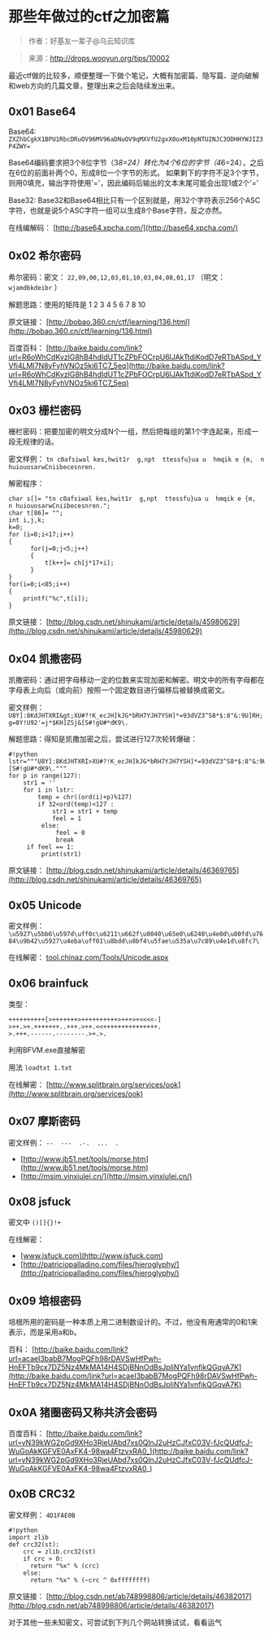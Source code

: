 # 那些年做过的ctf之加密篇

> 作者：好基友一辈子@乌云知识库

> 来源：http://drops.wooyun.org/tips/10002

最近ctf做的比较多，顺便整理一下做个笔记，大概有加密篇、隐写篇、逆向破解和web方向的几篇文章，整理出来之后会陆续发出来。

## 0x01 Base64

Base64: `ZXZhbCgkX1BPU1RbcDRuOV96MV96aDNuOV9qMXVfU2gxX0oxM10pNTU2NJC3ODHHYWJIZ3P4ZWY=`

Base64编码要求把3个8位字节（3*8=24）转化为4个6位的字节（4*6=24），之后在6位的前面补两个0，形成8位一个字节的形式。 如果剩下的字符不足3个字节，则用0填充，输出字符使用'='，因此编码后输出的文本末尾可能会出现1或2个'='

Base32: Base32和Base64相比只有一个区别就是，用32个字符表示256个ASC字符，也就是说5个ASC字符一组可以生成8个Base字符，反之亦然。

在线编解码： [http://base64.xpcha.com/](http://base64.xpcha.com/)

## 0x02 希尔密码

希尔密码：密文： `22,09,00,12,03,01,10,03,04,08,01,17` （明文： `wjamdbkdeibr` ）

解题思路：使用的矩阵是 1 2 3 4 5 6 7 8 10

原文链接： [http://bobao.360.cn/ctf/learning/136.html](http://bobao.360.cn/ctf/learning/136.html)

百度百科： [http://baike.baidu.com/link?url=R6oWhCdKvzlG8hB4hdIdUT1cZPbFOCrpU6lJAkTtdiKodD7eRTbASpd_YVfi4LMl7N8yFyhVNOz5ki6TC7_5eq](http://baike.baidu.com/link?url=R6oWhCdKvzlG8hB4hdIdUT1cZPbFOCrpU6lJAkTtdiKodD7eRTbASpd_YVfi4LMl7N8yFyhVNOz5ki6TC7_5eq)

## 0x03 栅栏密码

栅栏密码：把要加密的明文分成N个一组，然后把每组的第1个字连起来，形成一段无规律的话。

密文样例： `tn c0afsiwal kes,hwit1r  g,npt  ttessfu}ua u  hmqik e {m,  n huiouosarwCniibecesnren.`

解密程序：

```
char s[]= "tn c0afsiwal kes,hwit1r  g,npt  ttessfu}ua u  hmqik e {m,  n huiouosarwCniibecesnren.";  
char t[86]= "";  
int i,j,k;
k=0;
for (i=0;i<17;i++)  
{  
      for(j=0;j<5;j++)  
      {  
	      t[k++]= ch[j*17+i];  
      }  
}  
for(i=0;i<85;i++)
{
    printf("%c",t[i]);
} 

```

原文链接： [http://blog.csdn.net/shinukami/article/details/45980629](http://blog.csdn.net/shinukami/article/details/45980629)

## 0x04 凯撒密码

凯撒密码：通过把字母移动一定的位数来实现加密和解密。明文中的所有字母都在字母表上向后（或向前）按照一个固定数目进行偏移后被替换成密文。

密文样例： `U8Y]:8KdJHTXRI&gt;XU#?!K_ecJH]kJG*bRH7YJH7YSH]*=93dVZ3^S8*$:8"&:9U]RH;g=8Y!U92'=j*$KH]ZSj&[S#!gU#*dK9\.`

解题思路：得知是凯撒加密之后，尝试进行127次轮转爆破：

```
#!python
lstr="""U8Y]:8KdJHTXRI>XU#?!K_ecJH]kJG*bRH7YJH7YSH]*=93dVZ3^S8*$:8"&:9U]RH;g=8Y!U92'=j*$KH]ZSj&[S#!gU#*dK9\."""  
for p in range(127):  
	str1 = ''  
	for i in lstr:  
		temp = chr((ord(i)+p)%127)  
		if 32<ord(temp)<127 :  
			str1 = str1 + temp   
			feel = 1  
		 else:  
			 feel = 0  
			 break  
	 if feel == 1:  
		 print(str1) 

```

原文链接： [http://blog.csdn.net/shinukami/article/details/46369765](http://blog.csdn.net/shinukami/article/details/46369765)

## 0x05 Unicode

密文样例： `\u5927\u5bb6\u597d\uff0c\u6211\u662f\u0040\u65e0\u6240\u4e0d\u80fd\u7684\u9b42\u5927\u4eba\uff01\u8bdd\u8bf4\u5fae\u535a\u7c89\u4e1d\u8fc7\`

在线解密： [tool.chinaz.com/Tools/Unicode.aspx](http://tool.chinaz.com/Tools/Unicode.aspx)

## 0x06 brainfuck

类型：

```
++++++++++[>+++++++>++++++++++>+++>+<<<<-]
>++.>+.+++++++..+++.>++.<<+++++++++++++++.
>.+++.------.--------.>+.>. 
```

利用BFVM.exe直接解密

用法 `loadtxt 1.txt`

在线解密： [http://www.splitbrain.org/services/ook](http://www.splitbrain.org/services/ook)

## 0x07 摩斯密码

密文样例： `--  ---  .-.  ...  .`

*   [http://www.jb51.net/tools/morse.htm](http://www.jb51.net/tools/morse.htm)
*   [http://msjm.yinxiulei.cn/](http://msjm.yinxiulei.cn/)

## 0x08 jsfuck

密文中 `()[]{}!+`

在线解密：

*   [www.jsfuck.com](http://www.jsfuck.com)
*   [http://patriciopalladino.com/files/hieroglyphy/](http://patriciopalladino.com/files/hieroglyphy/)

## 0x09 培根密码

培根所用的密码是一种本质上用二进制数设计的。不过，他没有用通常的0和1来表示，而是采用a和b。

百科： [http://baike.baidu.com/link?url=acaeI3babB7MogPQFh98rDAVSwHfPwh-HnEFTb9cx7DZ5Nz4MkMA14H4SDjBNnOdBsJpliNYa1vnfikQGqvA7K](http://baike.baidu.com/link?url=acaeI3babB7MogPQFh98rDAVSwHfPwh-HnEFTb9cx7DZ5Nz4MkMA14H4SDjBNnOdBsJpliNYa1vnfikQGqvA7K)

## 0x0A 猪圈密码又称共济会密码

百度百科： [http://baike.baidu.com/link?url=yN39kWG2pGd9XHo3RjeUAbd7xs0QlnJ2uHzCJfxC03V-fJcQUdfcJ-WuGoAkKGFVE0AxFK4-98wa4FtzvxRA0_](http://baike.baidu.com/link?url=yN39kWG2pGd9XHo3RjeUAbd7xs0QlnJ2uHzCJfxC03V-fJcQUdfcJ-WuGoAkKGFVE0AxFK4-98wa4FtzvxRA0_)

## 0x0B CRC32

密文样例： `4D1FAE0B`

```
#!python
import zlib
def crc32(st):
    crc = zlib.crc32(st)
    if crc > 0:
      return "%x" % (crc)
    else:
      return "%x" % (~crc ^ 0xffffffff) 
```

原文链接： [http://blog.csdn.net/ab748998806/article/details/46382017](http://blog.csdn.net/ab748998806/article/details/46382017)

对于其他一些未知密文，可尝试到下列几个网站转换试试，看看运气
